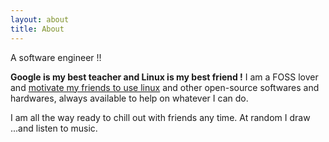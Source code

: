 ```yaml
---
layout: about
title: About
---
```


A software engineer !!

**Google is my best teacher and Linux is my best friend !**
I am a FOSS lover and [motivate my friends to use linux](http://satyamyadav.github.io/trylinux) and other open-source softwares and hardwares, always available to help on whatever I can do.

I am all the way ready to chill out with friends any time.
At random I draw ...and listen to music. 